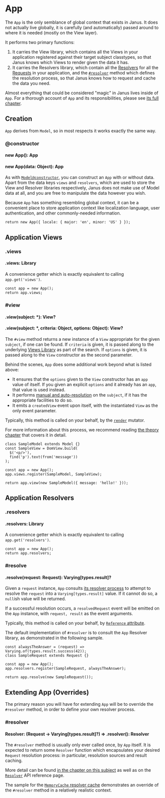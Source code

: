 # App

The `App` is the only semblance of global context that exists in Janus. It does
not actually live globally, it is carefully (and automatically) passed around to
where it is needed (mostly on the View layer).

It performs two primary functions:

1. It carries the View library, which contains all the Views in your application
   registered against their target subject classtypes, so that Janus knows which
   Views to render given the data it has.
2. It carries the Resolvers library, which contain all the [Resolvers](resolver)
   for all the [Requests](request) in your application, and the [`#resolver`](#resolver)
   method which defines the resolution process, so that Janus knows how to request
   and cache the data you need.

Almost everything that could be considered "magic" in Janus lives inside of `App`.
For a thorough account of `App` and its responsibilities, please see [its full
chapter](/theory/app-and-applications).

## Creation

`App` derives from `Model`, so in most respects it works exactly the same way.

### @constructor
#### new App(): App
#### new App(data: Object): App

As with [`Model@constructor`](model#@constructor), you can construct an `App` with
or without data. Apart from the data keys `views` and `resolvers`, which are used
to store the View and Resolver libraries respectively, Janus does not make use
of Model data at all, and you are free to manipulate the data however you wish.

Because `App` has something resembling global context, it can be a convenient place
to store application context like localization language, user authentication, and
other commonly-needed information.

~~~
return new App({ locale: { major: 'en', minor: 'US' } });
~~~

## Application Views

### .views
#### .views: Library

A convenience getter which is exactly equivalent to calling `app.get('views')`.

~~~
const app = new App();
return app.views;
~~~

### #view
#### .view(subject: \*): View?
#### .view(subject: \*, criteria: Object, options: Object): View?

The `#view` method returns a new instance of a `View` appropriate for the given
`subject`, if one can be found. If `criteria` is given, it is passed along to the
underlying [Views Library](#views) as part of the search. If `options` is given,
it is passed along to the `View` constructor as the second parameter.

Behind the scenes, `App` does some additional work beyond what is listed above:

* It ensures that the `options` given to the `View` constructor has an `app` value
  of itself. If you given an explicit `options` and it already has an `app`, that
  value is used instead.
* It performs [manual and auto-resolution](/theory/app-and-applications#app-resolver-handling)
  on the `subject`, if it has the appropriate facilities to do so.
* It emits a `createdView` event upon itself, with the instantiated `View` as the
  only event parameter.

Typically, this method is called on your behalf, by the [`render`](dom-view#render)
mutator.

For more information about this process, we recommend reading [the theory chapter](/theory/app-and-applications)
that covers it in detail.

~~~
class SampleModel extends Model {}
const SampleView = DomView.build(
  $('<p/>'),
  find('p').text(from('message'))
);

const app = new App();
app.views.register(SampleModel, SampleView);

return app.view(new SampleModel({ message: 'hello!' }));
~~~

## Application Resolvers

### .resolvers
#### .resolvers: Library

A convenience getter which is exactly equivalent to calling `app.get('resolvers')`.

~~~
const app = new App();
return app.resolvers;
~~~

### #resolve
#### .resolve(request: Request): Varying[types.result]?

Given a `request` instance, `App` consults [its resolver process](#resolver) to
attempt to resolve the `request` into a `Varying[types.result]` value. If it cannot
do so, a `null`ish value will be returned.

If a successful resolution occurs, a `resolvedRequest` event will be emitted on
the `App` instance, with `request, result` as the event arguments.

Typically, this method is called on your behalf, by [`Reference` attribute](attribute#reference-attribute).

The default implementation of `#resolver` is to consult the `App` Resolver library,
as demonstrated in the following sample.

~~~
const alwaysTheAnswer = (request) => Varying.of(types.result.success(42));
class SampleRequest extends Request {}

const app = new App();
app.resolvers.register(SampleRequest, alwaysTheAnswer);

return app.resolve(new SampleRequest());
~~~

## Extending App (Overrides)

The primary reason you will have for extending `App` will be to override the `#resolver`
method, in order to define your own resolver process.

### #resolver
#### Resolver: (Request -> Varying[types.result]?) => .resolver(): Resolver

The `#resolver` method is usually only ever called once, by `App` itself. It is
expected to return some `Resolver` function which encapsulates your desired `Request`
resolution process: in particular, resolution sources and result caching.

More detail can be found [in the chapter on this subject](/theory/requests-resolvers-references)
as well as on the [`Resolver`](resolver) API reference page.

The sample for the [`MemoryCache` resolver cache](resolver#MemoryCache) demonstrates
an override of the `#resolver` method in a relatively realistic context.

